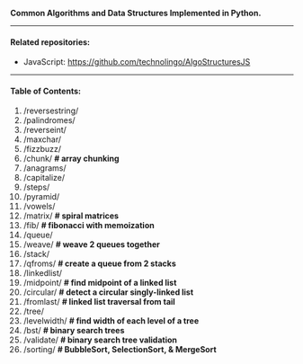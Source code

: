 **Common Algorithms and Data Structures Implemented in Python.**


------------

#### Related repositories:
- JavaScript: https://github.com/technolingo/AlgoStructuresJS


------------

#### Table of Contents:

1. /reversestring/
2. /palindromes/
3. /reverseint/
4. /maxchar/
5. /fizzbuzz/
6. /chunk/ **# array chunking**
7. /anagrams/
8. /capitalize/
9. /steps/
10. /pyramid/
11. /vowels/
12. /matrix/ **# spiral matrices**
13. /fib/ **# fibonacci with memoization**
14. /queue/
15. /weave/ **# weave 2 queues together**
16. /stack/
17. /qfroms/ **# create a queue from 2 stacks**
18. /linkedlist/
19. /midpoint/ **# find midpoint of a linked list**
20. /circular/ **# detect a circular singly-linked list**
21. /fromlast/ **# linked list traversal from tail**
22. /tree/
23. /levelwidth/ **# find width of each level of a tree**
24. /bst/ **# binary search trees**
25. /validate/ **# binary search tree validation**
26. /sorting/ **# BubbleSort, SelectionSort, & MergeSort**
